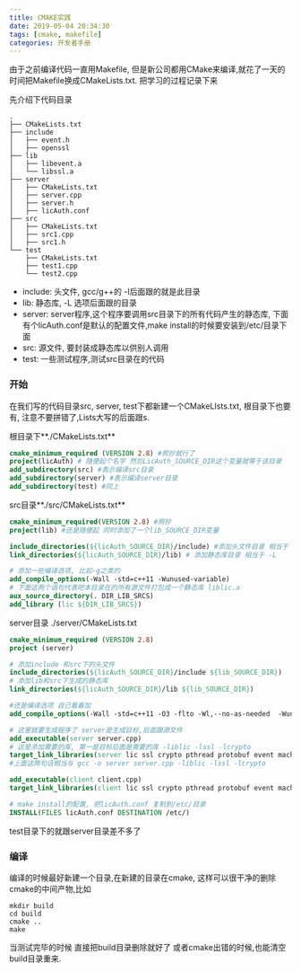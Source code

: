 ```yaml
---
title: CMAKE实践
date: 2019-05-04 20:34:30
tags: [cmake, makefile]
categories: 开发者手册
---
```


由于之前编译代码一直用Makefile, 但是新公司都用CMake来编译,就花了一天的时间把Makefile换成CMakeLists.txt. 把学习的过程记录下来

<!-- more -->

先介绍下代码目录

```
.
├── CMakeLists.txt
├── include
│   ├── event.h
│   ├── openssl
├── lib
│   ├── libevent.a
│   └── libssl.a
├── server
│   ├── CMakeLists.txt
│   ├── server.cpp
│   ├── server.h
│   ├── licAuth.conf
├── src
│   ├── CMakeLists.txt
│   ├── src1.cpp
│   ├── src1.h
└── test
    ├── CMakeLists.txt
    ├── test1.cpp
    └── test2.cpp
```
- include: 头文件, gcc/g++的 -I后面跟的就是此目录
- lib: 静态库, -L 选项后面跟的目录
- server: server程序,这个程序要调用src目录下的所有代码产生的静态库, 下面有个licAuth.conf是默认的配置文件,make install的时候要安装到/etc/目录下面
- src: 源文件, 要封装成静态库以供别人调用
- test: 一些测试程序,测试src目录在的代码

### 开始
在我们写的代码目录src, server, test下都新建一个CMakeLIsts.txt, 根目录下也要有, 注意不要拼错了,Lists大写的后面跟s.

根目录下**./CMakeLists.txt**
```cmake
cmake_minimum_required (VERSION 2.8) #照抄就行了
project(licAuth) # 随便起个名字 然后LicAuth_SOURCE_DIR这个变量就等于该目录
add_subdirectory(src) #表示编译src目录
add_subdirectory(server) #表示编译server目录
add_subdirectory(test) #同上
```
src目录**./src/CMakeLists.txt**
```cmake
cmake_minimum_required(VERSION 2.8) #照抄
project(lib) #还是随便起 同时添加了一个lib_SOURCE_DIR变量

include_directories(${licAuth_SOURCE_DIR}/include) #添加头文件目录 相当于 -I
link_directories(${licAuth_SOURCE_DIR}/lib) # 添加静态库目录 相当于 -L

# 添加一些编译选项, 比如-g之类的
add_compile_options(-Wall -std=c++11 -Wunused-variable)
# 下面这两个语句代表吧本目录在的所有源文件打包成一个静态库 liblic.a
aux_source_directory(. DIR_LIB_SRCS)
add_library (lic ${DIR_LIB_SRCS})
```
server目录 ./server/CMakeLists.txt
```cmake
cmake_minimum_required (VERSION 2.8)
project (server)

# 添加include 和src下的头文件
include_directories(${licAuth_SOURCE_DIR}/include ${lib_SOURCE_DIR}) 
# 添加lib和src下生成的静态库
link_directories(${licAuth_SOURCE_DIR}/lib ${lib_SOURCE_DIR})

#还是编译选项 自己看着加
add_compile_options(-Wall -std=c++11 -O3 -flto -Wl,--no-as-needed  -Wunused-variable)

# 这里就要生成程序了 server是生成目标,后面跟源文件
add_executable(server server.cpp)
# 这是添加需要的库, 第一是目标后面是需要的库 -liblic -lssl -lcrypto
target_link_libraries(server lic ssl crypto pthread protobuf event machineid)
#上面这两句话相当与 gcc -o server server.cpp -liblic -lssl -lcrypto

add_executable(client client.cpp)
target_link_libraries(client lic ssl crypto pthread protobuf event machineid)

# make install的配置, 把licAuth.conf 复制到/etc/目录
INSTALL(FILES licAuth.conf DESTINATION /etc/)
```
test目录下的就跟server目录差不多了

### 编译
编译的时候最好新建一个目录,在新建的目录在cmake, 这样可以很干净的删除cmake的中间产物,比如
```
mkdir build
cd build
cmake ..
make
```
当测试完毕的时候 直接把build目录删除就好了 或者cmake出错的时候,也能清空build目录重来.
